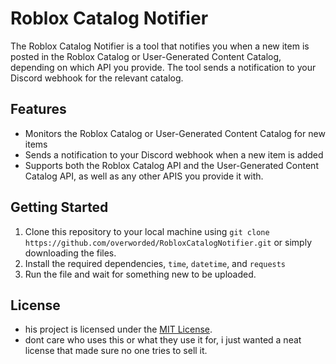# Roblox Catalog Notifier

The Roblox Catalog Notifier is a tool that notifies you when a new item is posted in the Roblox Catalog or User-Generated Content Catalog, depending on which API you provide. The tool sends a notification to your Discord webhook for the relevant catalog.

## Features

- Monitors the Roblox Catalog or User-Generated Content Catalog for new items
- Sends a notification to your Discord webhook when a new item is added
- Supports both the Roblox Catalog API and the User-Generated Content Catalog API, as well as any other APIS you provide it with.

## Getting Started

1. Clone this repository to your local machine using `git clone https://github.com/overworded/RobloxCatalogNotifier.git` or simply downloading the files.
2. Install the required dependencies, `time`, `datetime`, and `requests`
4. Run the file and wait for something new to be uploaded.

## License

- his project is licensed under the [MIT License](https://opensource.org/licenses/MIT).
-  dont care who uses this or what they use it for, i just wanted a neat license that made sure no one tries to sell it.

